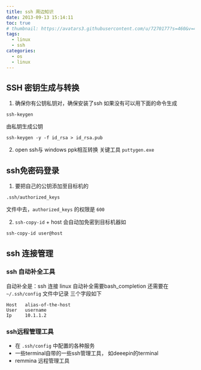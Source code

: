 ```yaml
---
title: ssh 周边知识
date: 2013-09-13 15:14:11
toc: true
# thumbnail: https://avatars3.githubusercontent.com/u/7270177?s=460&v=4
tags:
  - linux
  - ssh
categories:
  - os
  - linux
---
```


## SSH 密钥生成与转换
1. 确保你有公钥私钥对，确保安装了ssh 
如果没有可以用下面的命令生成 
```
ssh-keygen 
```
由私钥生成公钥
```
ssh-keygen -y -f id_rsa > id_rsa.pub 
```
2. open ssh与  windows ppk相互转换
关键工具 `puttygen.exe`

## ssh免密码登录
1. 要把自己的公钥添加至目标机的
```
.ssh/authorized_keys
```
文件中去，`authorized_keys` 的权限是 `600` 

2. `ssh-copy-id` + host
会自动加免密到目标机器如
```
ssh-copy-id user@host
```

## ssh 连接管理
###  ssh 自动补全工具
 自动补全是：ssh 连接 linux 自动补全需要bash_completion
 还需要在 `~/.ssh/config` 文件中记录 三个字段如下
 ```
 Host   alias-of-the-host
 User   username
 Ip     10.1.1.2
 ```

### ssh远程管理工具
- 在 `.ssh/config` 中配置的各种服务
- 一些terminal自带的一些ssh管理工具， 如deeepin的terminal
- remmina 远程管理工具